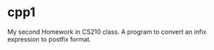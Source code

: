 # cpp1
My second Homework in CS210 class.
A program to convert an infix expression to postfix format.

